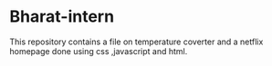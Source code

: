 # Bharat-intern
 This repository contains a file on temperature coverter and a netflix homepage done using css ,javascript and html.
